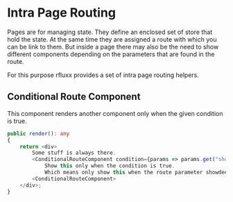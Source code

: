 # Intra Page Routing

Pages are for managing state. They define an enclosed set of store that hold the state. At the same time they are assigned a route with which you can be link to them. But inside a page there may also be the need to show different components depending on the parameters that are found in the route.

For this purpose rfluxx provides a set of intra page routing helpers.

## Conditional Route Component

This component renders another component only when the given condition is true.

```ts
public render(): any
{
    return <div>
        Some stuff is always there.
        <ConditionalRouteComponent condition={params => params.get("showdeeproute") == "true"}>
            Show this only when the condition is true.
            Which means only show this when the route parameter showdeeproute is true.
        <ConditionalRouteComponent>
    </div>;
}
```